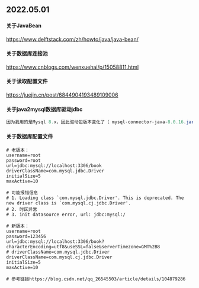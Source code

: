 ## 2022.05.01

#### 关于JavaBean

https://www.delftstack.com/zh/howto/java/java-bean/

#### 关于数据库连接池

https://www.cnblogs.com/wenxuehai/p/15058811.html

#### 关于读取配置文件

https://juejin.cn/post/6844904193489109006

#### 关于java2mysql数据库驱动jdbc

```java
因为我用的是Mysql 8.x，因此驱动包版本变化了（ mysql-connector-java-8.0.16.jar）    
```

#### 关于数据库配置文件

```properties
# 老版本：
username=root
password=root
url=jdbc:mysql://localhost:3306/book
driverClassName=com.mysql.jdbc.Driver
initialSize=5
maxActive=10

# 可能报错信息
# 1. Loading class `com.mysql.jdbc.Driver'. This is deprecated. The new driver class is `com.mysql.cj.jdbc.Driver'. 
# 2. 时区异常
# 3. init datasource error, url: jdbc:mysql:/

# 新版本：
username=root
password=123456
url=jdbc:mysql://localhost:3306/book?characterEncoding=utf8&useSSL=false&serverTimezone=GMT%2B8
# driverClassName=com.mysql.jdbc.Driver
driverClassName=com.mysql.cj.jdbc.Driver
initialSize=5
maxActive=10

# 参考链接https://blog.csdn.net/qq_26545503/article/details/104879286
```

